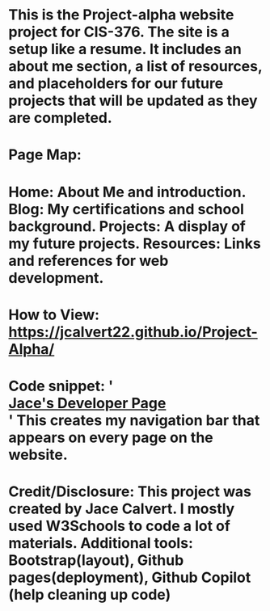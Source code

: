 # This is the Project-alpha website project for CIS-376. The site is a setup like a resume. It includes an about me section, a list of resources, and placeholders for our future projects that will be updated as they are completed.
# Page Map:
# Home: About Me and introduction. Blog: My certifications and school background. Projects: A display of my future projects. Resources: Links and references for web development.
# How to View: https://jcalvert22.github.io/Project-Alpha/
# Code snippet: '<nav class="navbar navbar-expand-lg navbar-light bg-light"> <a class="navbar-brand" href="index.html">Jace's Developer Page</a></nav>' This creates my navigation bar that appears on every page on the website.
# Credit/Disclosure: This project was created by Jace Calvert. I mostly used W3Schools to code a lot of materials. Additional tools: Bootstrap(layout), Github pages(deployment), Github Copilot (help cleaning up code)
